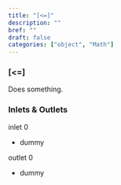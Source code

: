 ```yaml
---
title: "[<=]"
description: ""
bref: ""
draft: false
categories: ["object", "Math"]
---
```


### [<=]

Does something.

### Inlets & Outlets

inlet 0

 - dummy

outlet 0

 - dummy
 
